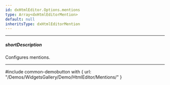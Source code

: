 ```yaml
---
id: dxHtmlEditor.Options.mentions
type: Array<dxHtmlEditorMention>
default: null
inheritsType: dxHtmlEditorMention
---
```

---
##### shortDescription
Configures mentions.

---
#include common-demobutton with {
    url: "/Demos/WidgetsGallery/Demo/HtmlEditor/Mentions/"
}